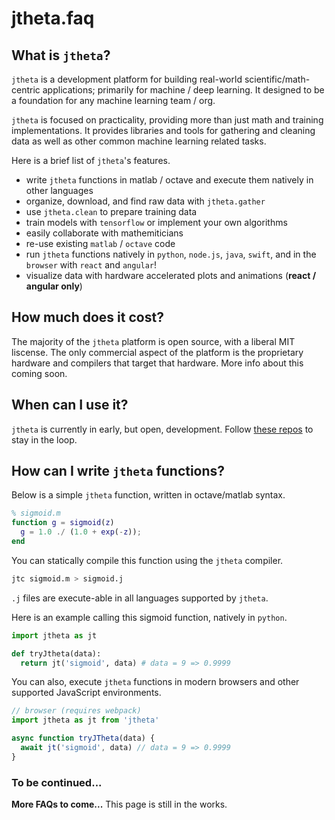 # jtheta.faq

## What is `jtheta`?

`jtheta` is a development platform for building real-world scientific/math-centric applications; primarily for machine / deep learning. It designed to be a foundation for any machine learning team / org.

`jtheta` is focused on practicality, providing more than just math and training implementations. It provides libraries and tools for gathering and cleaning data as well as other common machine learning related tasks.

Here is a brief list of `jtheta`'s features.

 - write `jtheta` functions in matlab / octave and execute them natively in other languages
 - organize, download, and find raw data with `jtheta.gather`
 - use `jtheta.clean` to prepare training data
 - train models with `tensorflow` or implement your own algorithms
 - easily collaborate with mathemiticians
 - re-use existing `matlab` / `octave` code
 - run `jtheta` functions natively in `python`, `node.js`, `java`, `swift`, and in the `browser` with `react` and `angular`!
 - visualize data with hardware accelerated plots and animations (**react / angular only**)

## How much does it cost?

The majority of the `jtheta` platform is open source, with a liberal MIT liscense. The only commercial aspect of the platform is the proprietary hardware and compilers that target that hardware. More info about this coming soon.

## When can I use it?

`jtheta` is currently in early, but open, development. Follow [these repos](http://github.com/jtheta) to stay in the loop.

## How can I write `jtheta` functions?

Below is a simple `jtheta` function, written in octave/matlab syntax.

```matlab
% sigmoid.m
function g = sigmoid(z)
  g = 1.0 ./ (1.0 + exp(-z));
end
```

You can statically compile this function using the `jtheta` compiler.

```sh
jtc sigmoid.m > sigmoid.j
```

`.j` files are execute-able in all languages supported by `jtheta`.

Here is an example calling this sigmoid function, natively in `python`.

```python
import jtheta as jt

def tryJtheta(data):
  return jt('sigmoid', data) # data = 9 => 0.9999
```

You can also, execute `jtheta` functions in modern browsers and other supported JavaScript environments.

```js
// browser (requires webpack)
import jtheta as jt from 'jtheta'

async function tryJTheta(data) {
  await jt('sigmoid', data) // data = 9 => 0.9999
}
```

### To be continued...

**More FAQs to come...** This page is still in the works.





